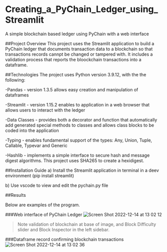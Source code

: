 # Creating_a_PyChain_Ledger_using_Streamlit
A simple blockchain based ledger using PyChain with a web interface 
>
##Project Overview
This project uses the Streamlit application to build a PyChain ledger that documents transaction data to a blockchain so that transactions records cannpt be changed or tampered with. It includes a validation process that reports the bloockchain transactions into a dataframe.
>
##Technologies
The project uses Python version 3.9.12, with the the following:
>
-Pandas - version 1.3.5 allows easy creation and manipulation of dataframes
>
-Streamlit - version 1.15.2 enables to application in a web browser that allows users to interact with the ledger
>
-Data Classes - provides both a decorator and function that automatically add generated special methods to classes and allows class blocks to be coded into the application
>
-Typing - enables fundamental support of the types: Any, Union, Tuple, Callable, Typevar and Generic
>
-Hashlib - implements a simple interface to secure hash and message digest algorithms. This project uses SHA265 to create a hexidigest.

##Installation Guide
a) Install the Streamlit application in terminal in a deev environment (pip install streamlit)
>
b) Use vscode to view and edit the pychain.py file
>
##Results
>
Below are examples of the program.
>
###Web interface of PyChain Ledger
![Screen Shot 2022-12-14 at 13 02 12](https://user-images.githubusercontent.com/110360757/208361240-1e631e19-47b1-4b0d-8248-086455d79491.png)
>Note validation of blockchain at base of image, and Block Difficulty slider and Block Inspector in the left sidebar.
>
###Dataframe record confirming blockchain transactions
![Screen Shot 2022-12-14 at 13 02 36](https://user-images.githubusercontent.com/110360757/208361744-b9668e54-ccdc-4d22-80e4-4923978ba01c.png)
